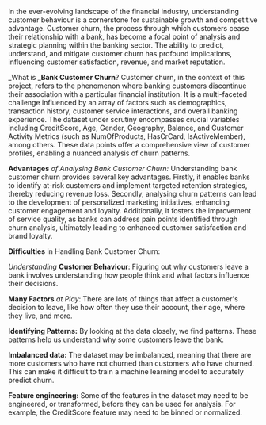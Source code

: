 In the ever-evolving landscape of the financial industry, understanding customer 
behaviour is a cornerstone for sustainable growth and competitive advantage. Customer 
churn, the process through which customers cease their relationship with a bank, has 
become a focal point of analysis and strategic planning within the banking sector. The 
ability to predict, understand, and mitigate customer churn has profound implications, 
influencing customer satisfaction, revenue, and market reputation.

_What is _**Bank Customer Churn**?
Customer churn, in the context of this project, refers to the phenomenon where banking 
customers discontinue their association with a particular financial institution. It is a 
multi-faceted challenge influenced by an array of factors such as demographics, 
transaction history, customer service interactions, and overall banking experience. The 
dataset under scrutiny encompasses crucial variables including CreditScore, Age, 
Gender, Geography, Balance, and Customer Activity Metrics (such as NumOfProducts, 
HasCrCard, IsActiveMember), among others. These data points offer a comprehensive 
view of customer profiles, enabling a nuanced analysis of churn patterns.

**Advantages** _of Analysing Bank Customer Churn:_
Understanding bank customer churn provides several key advantages. Firstly, it enables 
banks to identify at-risk customers and implement targeted retention strategies, thereby 
reducing revenue loss. Secondly, analysing churn patterns can lead to the development 
of personalized marketing initiatives, enhancing customer engagement and loyalty. 
Additionally, it fosters the improvement of service quality, as banks can address pain 
points identified through churn analysis, ultimately leading to enhanced customer 
satisfaction and brand loyalty.

**Difficulties** in Handling Bank Customer Churn:

_Understanding_ **Customer Behaviour**: Figuring out why customers leave a bank 
involves understanding how people think and what factors influence their 
decisions.

**Many Factors** _at Play_: There are lots of things that affect a customer's decision 
to leave, like how often they use their account, their age, where they live, and 
more.

**Identifying Patterns:** By looking at the data closely, we find patterns. These 
patterns help us understand why some customers leave the bank.

**Imbalanced data:** The dataset may be imbalanced, meaning that there are more 
customers who have not churned than customers who have churned. This can 
make it difficult to train a machine learning model to accurately predict churn.

**Feature engineering:** Some of the features in the dataset may need to be 
engineered, or transformed, before they can be used for analysis. For example, 
the CreditScore feature may need to be binned or normalized.
